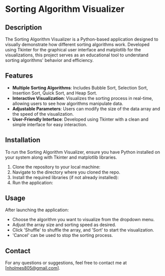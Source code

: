# Sorting Algorithm Visualizer

## Description
The Sorting Algorithm Visualizer is a Python-based application designed to visually demonstrate how different sorting algorithms work. Developed using Tkinter for the graphical user interface and matplotlib for the visualizations, this project serves as an educational tool to understand sorting algorithms' behavior and efficiency.

## Features
- **Multiple Sorting Algorithms**: Includes Bubble Sort, Selection Sort, Insertion Sort, Quick Sort, and Heap Sort.
- **Interactive Visualization**: Visualizes the sorting process in real-time, allowing users to see how algorithms manipulate data.
- **Adjustable Parameters**: Users can modify the size of the data array and the speed of the visualization.
- **User-Friendly Interface**: Developed using Tkinter with a clean and simple interface for easy interaction.

## Installation
To run the Sorting Algorithm Visualizer, ensure you have Python installed on your system along with Tkinter and matplotlib libraries.

1. Clone the repository to your local machine:
2. Navigate to the directory where you cloned the repo.
3. Install the required libraries (if not already installed):
4. Run the application:


## Usage
After launching the application:
- Choose the algorithm you want to visualize from the dropdown menu.
- Adjust the array size and sorting speed as desired.
- Click 'Shuffle' to shuffle the array, and 'Sort' to start the visualization.
- 'Cancel' can be used to stop the sorting process.

## Contact
For any questions or suggestions, feel free to contact me at [nholmes805@gmail.com].
